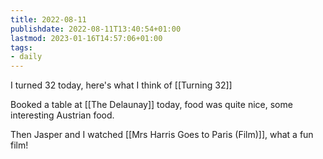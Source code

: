 ```yaml
---
title: 2022-08-11
publishdate: 2022-08-11T13:40:54+01:00
lastmod: 2023-01-16T14:57:06+01:00
tags: 
- daily
---
```








I turned 32 today, here's what I think of [[Turning 32]]



Booked a table at [[The Delaunay]] today, food was quite nice, some interesting Austrian food. 



Then Jasper and I watched [[Mrs Harris Goes to Paris (Film)]], what a fun film!





